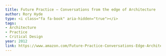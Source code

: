 ```yaml
---
title: Future Practice — Conversations from the edge of Architecture
author: Rory Hyde
type: <i class="fa fa-book" aria-hidden="true"></i>
tags:
- Architecture
- Practice
- Critical Design
year: 2012
link: https://www.amazon.com/Future-Practice-Conversations-Edge-Architecture/dp/0415533546/ref=sr_1_1?ie=UTF8&qid=1515526458&sr=8-1&keywords=future+practice
---
```

